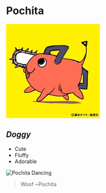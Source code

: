 # **Pochita**


![description](pochita.jpg)

## *Doggy*
- Cute
- Fluffy
- Adorable

![Pochita Dancing](dance.gif)

> Woof  ~Pochita
